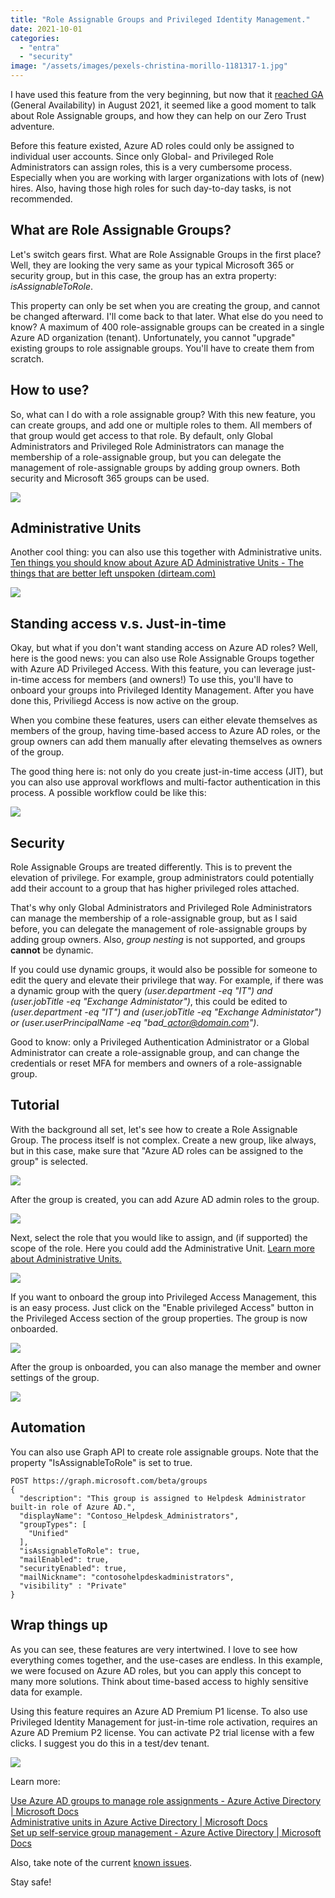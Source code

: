```yaml
---
title: "Role Assignable Groups and Privileged Identity Management."
date: 2021-10-01
categories: 
  - "entra"
  - "security"
image: "/assets/images/pexels-christina-morillo-1181317-1.jpg"
---
```


I have used this feature from the very beginning, but now that it [reached GA](https://docs.microsoft.com/en-us/azure/active-directory/fundamentals/whats-new#general-availability---assign-roles-to-azure-active-directory-ad-groups) (General Availability) in August 2021, it seemed like a good moment to talk about Role Assignable groups, and how they can help on our Zero Trust adventure.

Before this feature existed, Azure AD roles could only be assigned to individual user accounts. Since only Global- and Privileged Role Administrators can assign roles, this is a very cumbersome process. Especially when you are working with larger organizations with lots of (new) hires. Also, having those high roles for such day-to-day tasks, is not recommended.

## What are Role Assignable Groups?

Let's switch gears first. What are Role Assignable Groups in the first place? Well, they are looking the very same as your typical Microsoft 365 or security group, but in this case, the group has an extra property: _isAssignableToRole_.

This property can only be set when you are creating the group, and cannot be changed afterward. I'll come back to that later. What else do you need to know? A maximum of 400 role-assignable groups can be created in a single Azure AD organization (tenant). Unfortunately, you cannot "upgrade" existing groups to role assignable groups. You'll have to create them from scratch.

## How to use?

So, what can I do with a role assignable group? With this new feature, you can create groups, and add one or multiple roles to them. All members of that group would get access to that role. By default, only Global Administrators and Privileged Role Administrators can manage the membership of a role-assignable group, but you can delegate the management of role-assignable groups by adding group owners. Both security and Microsoft 365 groups can be used.

![](/assets/images/RAG1-1.png)

## Administrative Units

Another cool thing: you can also use this together with Administrative units. [Ten things you should know about Azure AD Administrative Units - The things that are better left unspoken (dirteam.com)](https://dirteam.com/sander/2020/10/07/ten-things-you-should-know-about-azure-ad-administrative-units/)

![](/assets/images/RAG-AU.png)

## Standing access v.s. Just-in-time

Okay, but what if you don't want standing access on Azure AD roles? Well, here is the good news: you can also use Role Assignable Groups together with Azure AD Privileged Access. With this feature, you can leverage just-in-time access for members (and owners!) To use this, you'll have to onboard your groups into Privileged Identity Management. After you have done this, Priviliegd Access is now active on the group.

When you combine these features, users can either elevate themselves as members of the group, having time-based access to Azure AD roles, or the group owners can add them manually after elevating themselves as owners of the group.

The good thing here is: not only do you create just-in-time access (JIT), but you can also use approval workflows and multi-factor authentication in this process. A possible workflow could be like this:

![](/assets/images/RAG-PIM-1.png)

## Security

Role Assignable Groups are treated differently. This is to prevent the elevation of privilege. For example, group administrators could potentially add their account to a group that has higher privileged roles attached.

That's why only Global Administrators and Privileged Role Administrators can manage the membership of a role-assignable group, but as I said before, you can delegate the management of role-assignable groups by adding group owners. Also, _group nesting_ is not supported, and groups **cannot** be dynamic.

If you could use dynamic groups, it would also be possible for someone to edit the query and elevate their privilege that way. For example, if there was a dynamic group with the query _(user.department -eq "IT") and (user.jobTitle -eq "Exchange Administator")_, this could be edited to _(user.department -eq "IT") and (user.jobTitle -eq "Exchange Administator") or (user.userPrincipalName -eq "bad\_actor@domain.com")_.

Good to know: only a Privileged Authentication Administrator or a Global Administrator can create a role-assignable group, and can change the credentials or reset MFA for members and owners of a role-assignable group.

## Tutorial

With the background all set, let's see how to create a Role Assignable Group. The process itself is not complex. Create a new group, like always, but in this case, make sure that "Azure AD roles can be assigned to the group" is selected.

![](/assets/images/image-1.png)

After the group is created, you can add Azure AD admin roles to the group.

![](/assets/images/image-2.png)

Next, select the role that you would like to assign, and (if supported) the scope of the role. Here you could add the Administrative Unit. [Learn more about Administrative Units.](https://docs.microsoft.com/en-us/azure/active-directory/roles/administrative-units)

![](/assets/images/image-3.png)

If you want to onboard the group into Privileged Access Management, this is an easy process. Just click on the "Enable privileged Access" button in the Privileged Access section of the group properties. The group is now onboarded.

![](/assets/images/image.png)

After the group is onboarded, you can also manage the member and owner settings of the group.

![](/assets/images/image-4.png)

## Automation

You can also use Graph API to create role assignable groups. Note that the property "IsAssignableToRole" is set to true.

```
POST https://graph.microsoft.com/beta/groups
{
  "description": "This group is assigned to Helpdesk Administrator built-in role of Azure AD.",
  "displayName": "Contoso_Helpdesk_Administrators",
  "groupTypes": [
    "Unified"
  ],
  "isAssignableToRole": true,
  "mailEnabled": true,
  "securityEnabled": true,
  "mailNickname": "contosohelpdeskadministrators",
  "visibility" : "Private"
}
```

## Wrap things up

As you can see, these features are very intertwined. I love to see how everything comes together, and the use-cases are endless. In this example, we were focused on Azure AD roles, but you can apply this concept to many more solutions. Think about time-based access to highly sensitive data for example.

Using this feature requires an Azure AD Premium P1 license. To also use Privileged Identity Management for just-in-time role activation, requires an Azure AD Premium P2 license. You can activate P2 trial license with a few clicks. I suggest you do this in a test/dev tenant.

![](/assets/images/image-5.png)

Learn more:

[Use Azure AD groups to manage role assignments - Azure Active Directory | Microsoft Docs](https://docs.microsoft.com/en-us/azure/active-directory/roles/groups-concept)  
[Administrative units in Azure Active Directory | Microsoft Docs](https://docs.microsoft.com/en-us/azure/active-directory/roles/administrative-units)  
[Set up self-service group management - Azure Active Directory | Microsoft Docs](https://docs.microsoft.com/en-us/azure/active-directory/enterprise-users/groups-self-service-management)

Also, take note of the current [known issues](https://docs.microsoft.com/en-us/azure/active-directory/roles/groups-concept#known-issues).

Stay safe!
